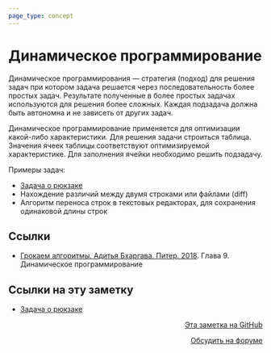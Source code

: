 ```yaml
---
page_type: concept
---
```


# Динамическое программирование

Динамическое программирования — стратегия (подход) для решения задач при котором задача решается через последовательность более простых задач. Результате полученные в более простых задачах используются для решения более сложных. Каждая подзадача должна быть автономна и не зависеть от других задач.

Динамическое программирование применяется для оптимизации какой-либо характеристики. Для решения задачи строиться таблица. Значения ячеек таблицы соответствуют оптимизируемой характеристике. Для заполнения ячейки необходимо решить подзадачу.

Примеры задач:

* [Задача о рюкзаке](20221114232245.md) 
* Нахождение различий между двумя строками или файлами (diff)
* Алгоритм переноса строк в текстовых редакторах, для сохранения одинаковой длины строк




## Ссылки

- [Грокаем алгоритмы. Адитья Бхаргава. Питер. 2018](BhargavaGrokaemAlgoritmy2018.md). Глава 9. Динамическое программирование


## Ссылки на эту заметку

* [Задача о рюкзаке](20221114232245.md)


<p v-pre style="text-align: right">
  <a href="https://github.com/Kverde/algorithms/blob/main/source/20221114230830.md" target="_blank">
  Эта заметка на GitHub
  </a>
</p>



<p v-pre style="text-align: right">
  <a href="https://discourse.comtext.space/new-topic?title=%D0%94%D0%B8%D0%BD%D0%B0%D0%BC%D0%B8%D1%87%D0%B5%D1%81%D0%BA%D0%BE%D0%B5%20%D0%BF%D1%80%D0%BE%D0%B3%D1%80%D0%B0%D0%BC%D0%BC%D0%B8%D1%80%D0%BE%D0%B2%D0%B0%D0%BD%D0%B8%D0%B5&body=&category=algorithm" target="_blank">
  Обсудить на форуме
  </a>
</p>
